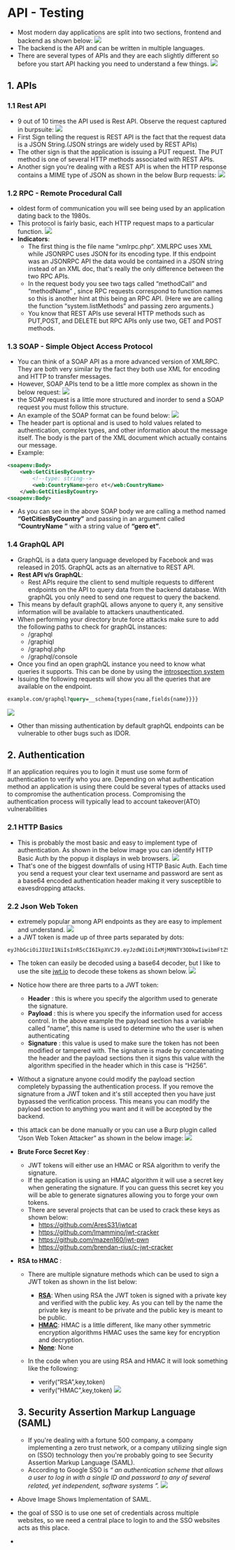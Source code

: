 # API - Testing
- Most modern day applications are split into two sections, frontend and backend as shown below:
![](assets/brow.png)
- The backend is the API and can be written in multiple languages.
- There are several types of APIs and they are each slightly different so before you start API hacking you need to understand a few things.
![](assets/api.png)
## 1. APIs
### 1.1 Rest API
- 9 out of 10 times the API used is Rest API. Observe the request captured in burpsuite:
![](assets/reqa.png)
- First Sign telling the request is REST API is the fact that the request data is a JSON String.(JSON strings are widely used by REST APIs)
- The other sign is that the application is issuing a PUT request. The PUT method is one of several HTTP methods associated with REST APIs.
- Another sign you're dealing with a REST API is when the HTTP response contains a MIME type of JSON as shown in the below Burp requests:
![](assets/mime.png)
### 1.2 RPC - Remote Procedural Call
- oldest form of communication you will see being used by an application dating back to the 1980s.
-  This protocol is fairly basic, each HTTP request maps to a particular function.
![](assets/rpc.png)
- <b>Indicators</b>:
	- The first thing is the file name “xmlrpc.php”. XMLRPC uses XML while JSONRPC uses JSON for its encoding type. If this endpoint was an JSONRPC API the data would be contained in a JSON string instead of an XML doc, that's really the only difference between the two RPC APIs.
	- In the request body you see two tags called “methodCall” and “methodName” , since RPC requests correspond to function names so this is another hint at this being an RPC API.
	(Here we are calling the function “system.listMethods” and passing zero arguments.)
	- You know that REST APIs use several HTTP methods such as PUT,POST, and DELETE but RPC APIs only use two, GET and POST methods.

### 1.3 SOAP - Simple Object Access Protocol
- You can think of a SOAP API as a more advanced version of XMLRPC. They are both very similar by the fact they both use XML for encoding and HTTP to transfer messages.
- However, SOAP APIs tend to be a little more complex as shown in the below request:
![](assets/soap.png)
- the SOAP request is a little more structured and inorder to send a SOAP request you must follow this structure.
- An example of the SOAP format can be found below:
![](assets/env.png)
- The header part is optional and is used to hold values related to authentication, complex types, and other information about the message itself. The body is the part of the XML document which actually contains our message.
- Example:
```xml
<soapenv:Body>
	<web:GetCitiesByCountry>
		<!--type: string-->
		<web:CountryName>gero et</web:CountryName>
	</web:GetCitiesByCountry>
<soapenv:Body>
```
- As you can see in the above SOAP body we are calling a method named <b>“GetCitiesByCountry”</b> and passing in an argument called <b>“CountryName ”</b> with a string
value of <b>“gero et”</b>.

### 1.4 GraphQL API
- GraphQL is a data query language developed by Facebook and was released in 2015. GraphQL acts as an alternative to REST API.
- <b>Rest API v/s GraphQL</b>:
	- Rest APIs require the client to send multiple requests to different endpoints on the API to query data from the backend database. With graphQL you only need to send one request to query the backend.
- This means by default graphQL allows anyone to query it, any sensitive information will be available to attackers unauthenticated.
- When performing your directory brute force attacks make sure to add the following paths to check for graphQL instances: 
	-  /graphql
	- /graphiql
	- /graphql.php
	-  /graphql/console
-  Once you find an open graphQL instance you need to know what queries it supports. This can be done by using the [introspection system](https://graphql.org/learn/introspection/)
-  Issuing the following requests will show you all the queries that are available on the endpoint.
``` graphql
example.com/graphql?query=__schema{types{name,fields{name}}}}
```
![](assets/graph.png)
- Other than missing authentication by default graphQL endpoints can be vulnerable to other bugs such as IDOR.

## 2. Authentication
If an application requires you to login it must use some form of authentication to verify who you are. Depending on what authentication method an application is using there could be several types of attacks used to compromise the authentication process. Compromising the authentication process will typically lead to account takeover(ATO)
vulnerabilities
### 2.1 HTTP Basics
- This is probably the most basic and easy to implement type of authentication. As shown in the below image you can identify HTTP Basic Auth by the popup it displays in web browsers.
![](assets/auth.png)
- That's one of the biggest downfalls of using HTTP Basic Auth. Each time you send a request your clear text username and password are sent as a base64 encoded authentication header making it very susceptible to eavesdropping attacks.

### 2.2 Json Web Token
- extremely popular among API endpoints as they are easy
to implement and understand.
![](assets/jwt.png)
- a JWT token is made up of three parts separated by dots:
```
eyJhbGciOiJIUzI1NiIsInR5cCI6IkpXVCJ9.eyJzdWIiOiIxMjM0NTY3ODkwIiwibmFtZSI6IkpvaG4gRG9lIiwiaWF0IjoxNTE2MjM5MDIyfQ.SflKxwRJSMeKKF2QT4fwpMeJf36POk6yJV_adQssw5c
```
- The token can easily be decoded using a base64 decoder, but I like to use the site [jwt.io](jwt.io) to decode these tokens as shown below.
![](assets/jwtio.png)
- Notice how there are three parts to a JWT token:
	-  <b>Header</b> : this is where you specify the algorithm used to generate the signature.
	-  <b>Payload</b> : this is where you specify the information used for access control. In the above example the payload section has a variable called “name”, this name is used to determine who the user is when authenticating
	-  <b>Signature</b> : this value is used to make sure the token has not been modified or tampered with. The signature is made by concatenating the header and the payload sections then it signs this value with the algorithm specified in the header which in this case is “H256”.
- Without a signature anyone could modify the payload section completely bypassing the authentication process. If you remove the signature from a JWT token and it's still accepted then you have just bypassed the verification process. This means you can modify the payload section to anything you want and it will be accepted by the backend.
- this attack can be done manually or you can use a Burp plugin called “Json Web Token Attacker” as shown in the below image:
![](assets/json.png)

- <b> Brute Force Secret Key </b>: 
	- JWT tokens will either use an HMAC or RSA algorithm to verify the signature. 
	- If the application is using an HMAC algorithm it will use a secret key when generating the signature. If you can guess this secret key you will be able to generate signatures allowing you to forge your own tokens. 
	- There are several projects that can be used to crack these keys as shown below:
		- https://github.com/AresS31/jwtcat
		- https://github.com/lmammino/jwt-cracker
		- https://github.com/mazen160/jwt-pwn
		- https://github.com/brendan-rius/c-jwt-cracker
- <b> RSA to HMAC </b>: 
	- There are multiple signature methods which can be used to sign a JWT token as shown in the list below:
		-  <u><b>RSA</u></b>: When using RSA the JWT token is signed with a private key and verified with the public key. As you can tell by the name the private key is meant to be private and the public key is meant to be public.
		-  <u><b> HMAC</u></b>: HMAC is a little different, like many other symmetric encryption algorithms HMAC uses the same key for encryption and decryption.
		-   <u><b> None</u></b>: None 
		  
	- In the code when you are using RSA and HMAC it will look something like the following: 
		- verify(“RSA”,key,token)
		- verify(“HMAC”,key,token)
	![](assets/hmac.png)
	
	## 3. Security Assertion Markup Language (SAML)
	- If you're dealing with a fortune 500 company, a company implementing a zero trust network, or a company utilizing single sign on (SSO) technology then you're probably going to see Security Assertion Markup Language (SAML).
	-  According to Google SSO is <i>“ an authentication scheme that allows a user to log in with a single ID and password to any of several related, yet independent, software systems ”.</i>
![](assets/sso.png)
- Above Image Shows Implementation of SAML.
- the goal of SSO is to use one set of credentials across multiple websites, so we need a central place to login to and the SSO websites acts as this place.
- 